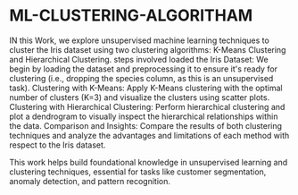 # ML-CLUSTERING-ALGORITHAM

IN this Work, we explore unsupervised machine learning techniques to cluster the Iris dataset using two clustering algorithms: K-Means Clustering and Hierarchical Clustering. 
steps involved
loaded the Iris Dataset: We begin by loading the dataset and preprocessing it to ensure it's ready for clustering (i.e., dropping the species column, as this is an unsupervised task).
Clustering with K-Means: Apply K-Means clustering with the optimal number of clusters (K=3) and visualize the clusters using scatter plots.
Clustering with Hierarchical Clustering: Perform hierarchical clustering and plot a dendrogram to visually inspect the hierarchical relationships within the data.
Comparison and Insights: Compare the results of both clustering techniques and analyze the advantages and limitations of each method with respect to the Iris dataset.

This work helps build foundational knowledge in unsupervised learning and clustering techniques, essential for tasks like customer segmentation, anomaly detection, and pattern recognition.
